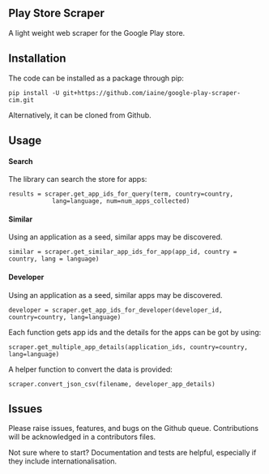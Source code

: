 ## Play Store Scraper

A light weight web scraper for the Google Play store.

## Installation

The code can be installed as a package through pip:
```
pip install -U git+https://github.com/iaine/google-play-scraper-cim.git
```
Alternatively, it can be cloned from Github. 

## Usage

#### Search 
The library can search the store for apps:
```
results = scraper.get_app_ids_for_query(term, country=country, 
            lang=language, num=num_apps_collected)
```      

#### Similar

Using an application as a seed, similar apps may be discovered.
```
similar = scraper.get_similar_app_ids_for_app(app_id, country = country, lang = language)
```

#### Developer
Using an application as a seed, similar apps may be discovered.
```
developer = scraper.get_app_ids_for_developer(developer_id, country=country, lang=language)
```

Each function gets app ids and the details for the apps can be got by using:
```
scraper.get_multiple_app_details(application_ids, country=country, lang=language)
```
A helper function to convert the data is provided:
```
scraper.convert_json_csv(filename, developer_app_details)
```

## Issues 

Please raise issues, features, and bugs on the Github queue. Contributions will be acknowledged in a contributors files. 

Not sure where to start? Documentation and tests are helpful, especially if they include internationalisation. 
